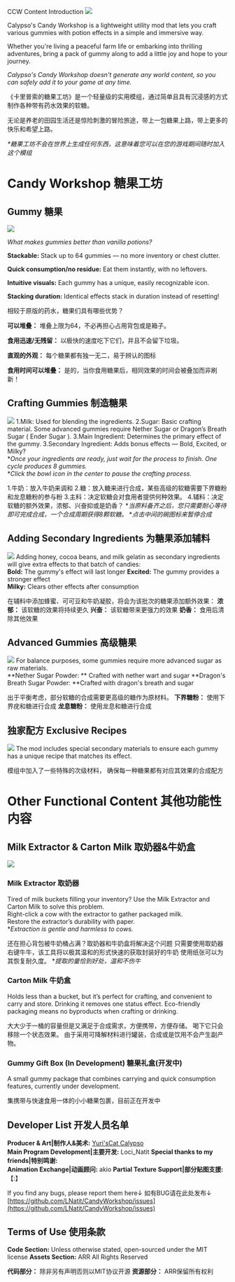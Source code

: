 CCW Content Introduction
![](img/logo.png)

Calypso's Candy Workshop is a lightweight utility mod that lets you craft various gummies with potion effects in a simple and immersive way.

Whether you're living a peaceful farm life or embarking into thrilling adventures, bring a pack of gummy along to add a little joy and hope to your journey.

_Calypso's Candy Workshop doesn't generate any world content, so you can safely add it to your game at any time._

《卡里普索的糖果工坊》是一个轻量级的实用模组，通过简单且具有沉浸感的方式制作各种带有药水效果的软糖。

无论是养老的田园生活还是惊险刺激的冒险旅途，带上一包糖果上路，带上更多的快乐和希望上路。

_*糖果工坊不会在世界上生成任何东西，这意味着您可以在您的游戏期间随时加入这个模组_

# Candy Workshop 糖果工坊

## Gummy 糖果
![](img/img1.png)

_What makes gummies better than vanilla potions?_  

**Stackable:** Stack up to 64 gummies — no more inventory or chest clutter.

**Quick consumption/no residue:** Eat them instantly, with no leftovers.  

**Intuitive visuals:** Each gummy has a unique, easily recognizable icon.

**Stacking duration:** Identical effects stack in duration instead of resetting!

相较于原版的药水，糖果们具有哪些优势？

**可以堆叠：** 堆叠上限为64，不必再担心占用背包或是箱子。

**食用迅速/无残留：** 以极快的速度吃下它们，并且不会留下垃圾。

**直观的外观：** 每个糖果都有独一无二，易于辨认的图标

**食用时间可以堆叠：** 是的，当你食用糖果后，相同效果的时间会被叠加而非刷新！

## Crafting Gummies 制造糖果
![](img/img2.gif)
1.Milk: Used for blending the ingredients.
2.Sugar: Basic crafting material. Some advanced gummies require Nether Sugar or Dragon’s Breath Sugar ( Ender Sugar ).
3.Main Ingredient: Determines the primary effect of the gummy.
3.Secondary Ingredient: Adds bonus effects — Bold, Excited, or Milky?  
**Once your ingredients are ready, just wait for the process to finish. One cycle produces 8 gummies.*  
**Click the bowl icon in the center to pause the crafting process.*

1.牛奶：放入牛奶来调和
2.糖：放入糖来进行合成，某些高级的软糖需要下界糖粉和龙息糖粉的参与粉
3.主料：决定软糖会对食用者提供何种效果。
4.辅料：决定软糖的额外效果，浓郁、兴奋抑或是奶香？
**当原料备齐之后，您只需要耐心等待即可完成合成，一个合成周期获得8颗软糖。*
**点击中间的碗图标来暂停合成*

## Adding Secondary Ingredients 为糖果添加辅料
![](img/img3.png)
Adding honey, cocoa beans, and milk gelatin as secondary ingredients will give extra effects to that batch of candies:  
**Bold:** The gummy's effect will last longer
**Excited:** The gummy provides a stronger effect  
**Milky:** Clears other effects after consumption

在辅料中添加蜂蜜、可可豆和牛奶凝胶，将会为该批次的糖果添加额外效果：
**浓郁：** 该软糖的效果将持续更久
**兴奋：** 该软糖带来更强力的效果
**奶香：** 食用后清除其他效果

## Advanced Gummies 高级糖果
![](img/img4.png)
For balance purposes, some gummies require more advanced sugar as raw materials.  
**Nether Sugar Powder: ** Crafted with nether wart and sugar
**Dragon's Breath Sugar Powder: **Crafted with dragon's breath and sugar

出于平衡考虑，部分软糖的合成需要更高级的糖作为原材料。
**下界糖粉：** 使用下界疣和糖进行合成
**龙息糖粉：** 使用龙息和糖进行合成

## 独家配方 Exclusive Recipes
![](img/img5.png)
The mod includes special secondary materials to ensure each gummy has a unique recipe that matches its effect.

模组中加入了一些特殊的次级材料，
确保每一种糖果都有对应其效果的合成配方

# Other Functional Content 其他功能性内容
## Milk Extractor & Carton Milk 取奶器&牛奶盒
![](img/img5.png)
### Milk Extractor 取奶器
Tired of milk buckets filling your inventory? Use the Milk Extractor and Carton Milk to solve this problem.  
Right-click a cow with the extractor to gather packaged milk.  
Restore the extractor’s durability with paper.  
**Extraction is gentle and harmless to cows.*

还在担心背包被牛奶桶占满？取奶器和牛奶盒将解决这个问题
只需要使用取奶器右键牛牛，该工具将以极其温和的形式快速的获取封装好的牛奶
使用纸张可以为其恢复耐久度。
**提取的量恰到好处，温和不伤牛*

### Carton Milk 牛奶盒
Holds less than a bucket, but it’s perfect for crafting, and convenient to carry and store.
Drinking it removes one status effect.
Eco-friendly packaging means no byproducts when crafting or drinking.

大大少于一桶的容量但是又满足于合成需求，方便携带，方便存储。
喝下它只会移除一个状态效果。
由于采用可降解材料进行罐装，合成或是饮用不会产生副产物。

### Gummy Gift Box (In Development) 糖果礼盒(开发中)
A small gummy package that combines carrying and quick consumption features, currently under development.

集携带与快速食用一体的小小糖果包裹，目前正在开发中

## Developer List 开发人员名单
**Producer & Art|制作人&美术:** [Yuri'sCat Calypso](https://space.bilibili.com/1704421)  
**Main Program Development|主要开发:** Loci_Natit
**Special thanks to my friends|特别鸣谢:**  
**Animation Exchange|动画顾问:** akio
**Partial Texture Support|部分贴图支援:** 【:】

If you find any bugs, please report them here↓
如有BUG请在此处发布↓
[https://github.com/LNatit/CandyWorkshop/issues](https://github.com/LNatit/CandyWorkshop/issues)

## Terms of Use 使用条款
**Code Section:** Unless otherwise stated, open-sourced under the MIT license
**Assets Section:** ARR All Rights Reserved

**代码部分：** 除非另有声明否则以MIT协议开源
**资源部分：** ARR保留所有权利
